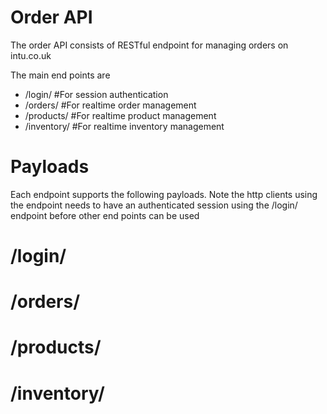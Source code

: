 Order API
=========

The order API consists of RESTful endpoint for managing orders on intu.co.uk

The main end points are

* /login/ #For session authentication
* /orders/ #For realtime order management
* /products/ #For realtime product management
* /inventory/ #For realtime inventory management

Payloads
========

Each endpoint supports the following payloads. Note the http clients using the endpoint needs to have an 
authenticated session using the /login/ endpoint before other end points can be used

/login/
========

/orders/
========

/products/
==========

/inventory/
===========

